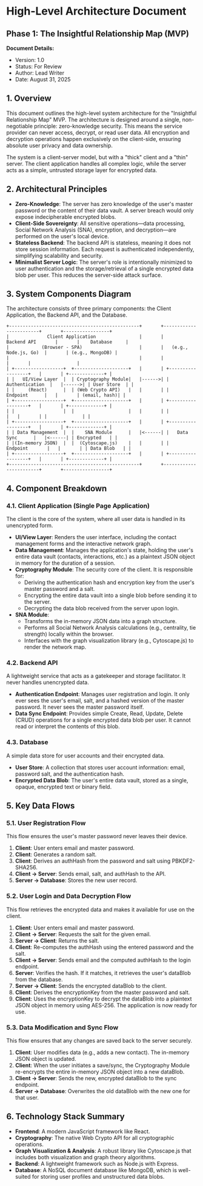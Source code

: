 # High-Level Architecture Document

## Phase 1: The Insightful Relationship Map (MVP)

**Document Details:**
- Version: 1.0
- Status: For Review
- Author: Lead Writer
- Date: August 31, 2025

## 1. Overview

This document outlines the high-level system architecture for the "Insightful Relationship Map" MVP. The architecture is designed around a single, non-negotiable principle: zero-knowledge security. This means the service provider can never access, decrypt, or read user data. All encryption and decryption operations happen exclusively on the client-side, ensuring absolute user privacy and data ownership.

The system is a client-server model, but with a "thick" client and a "thin" server. The client application handles all complex logic, while the server acts as a simple, untrusted storage layer for encrypted data.

## 2. Architectural Principles

- **Zero-Knowledge**: The server has zero knowledge of the user's master password or the content of their data vault. A server breach would only expose indecipherable encrypted blobs.
- **Client-Side Sovereignty**: All sensitive operations—data processing, Social Network Analysis (SNA), encryption, and decryption—are performed on the user's local device.
- **Stateless Backend**: The backend API is stateless, meaning it does not store session information. Each request is authenticated independently, simplifying scalability and security.
- **Minimalist Server Logic**: The server's role is intentionally minimized to user authentication and the storage/retrieval of a single encrypted data blob per user. This reduces the server-side attack surface.

## 3. System Components Diagram

The architecture consists of three primary components: the Client Application, the Backend API, and the Database.

```
+------------------------------------------------+       +------------------------+       +-----------------+
|              Client Application                |       |      Backend API       |       |    Database     |
|            (Browser - SPA)                     |       |   (e.g., Node.js, Go)  |       | (e.g., MongoDB) |
|                                                |       |                        |       |                 |
| +------------------+  +--------------------+   |       | +------------------+   |       | +-------------+ |
| |   UI/View Layer  |  | Cryptography Module|   |------>| |  Authentication  |   |------>| | User Store  | |
| |     (React)      |  | (Web Crypto API)   |   |       | |    Endpoint      |   |       | (email, hash)| |
| +------------------+  +--------------------+   |       | +------------------+   |       | +-------------+ |
| |                  |  |                    |   |       | |                  |   |       | |             | |
| +------------------+  +--------------------+   |       | +------------------+   |       | +-------------+ |
| | Data Management  |  |    SNA Module      |   |<------| |   Data Sync      |   |<------| | Encrypted   | |
| |(In-memory JSON)  |  |  (Cytoscape.js)    |   |       | |   Endpoint       |   |       | | Data Blob   | |
| +------------------+  +--------------------+   |       | +------------------+   |       | +-------------+ |
+------------------------------------------------+       +------------------------+       +-----------------+
```

## 4. Component Breakdown

### 4.1. Client Application (Single Page Application)

The client is the core of the system, where all user data is handled in its unencrypted form.

- **UI/View Layer**: Renders the user interface, including the contact management forms and the interactive network graph.
- **Data Management**: Manages the application's state, holding the user's entire data vault (contacts, interactions, etc.) as a plaintext JSON object in memory for the duration of a session.
- **Cryptography Module**: The security core of the client. It is responsible for:
  - Deriving the authentication hash and encryption key from the user's master password and a salt.
  - Encrypting the entire data vault into a single blob before sending it to the server.
  - Decrypting the data blob received from the server upon login.
- **SNA Module**:
  - Transforms the in-memory JSON data into a graph structure.
  - Performs all Social Network Analysis calculations (e.g., centrality, tie strength) locally within the browser.
  - Interfaces with the graph visualization library (e.g., Cytoscape.js) to render the network map.

### 4.2. Backend API

A lightweight service that acts as a gatekeeper and storage facilitator. It never handles unencrypted data.

- **Authentication Endpoint**: Manages user registration and login. It only ever sees the user's email, salt, and a hashed version of the master password. It never sees the master password itself.
- **Data Sync Endpoint**: Provides simple Create, Read, Update, Delete (CRUD) operations for a single encrypted data blob per user. It cannot read or interpret the contents of this blob.

### 4.3. Database

A simple data store for user accounts and their encrypted data.

- **User Store**: A collection that stores user account information: email, password salt, and the authentication hash.
- **Encrypted Data Blob**: The user's entire data vault, stored as a single, opaque, encrypted text or binary field.

## 5. Key Data Flows

### 5.1. User Registration Flow

This flow ensures the user's master password never leaves their device.

1. **Client**: User enters email and master password.
2. **Client**: Generates a random salt.
3. **Client**: Derives an authHash from the password and salt using PBKDF2-SHA256.
4. **Client → Server**: Sends email, salt, and authHash to the API.
5. **Server → Database**: Stores the new user record.

### 5.2. User Login and Data Decryption Flow

This flow retrieves the encrypted data and makes it available for use on the client.

1. **Client**: User enters email and master password.
2. **Client → Server**: Requests the salt for the given email.
3. **Server → Client**: Returns the salt.
4. **Client**: Re-computes the authHash using the entered password and the salt.
5. **Client → Server**: Sends email and the computed authHash to the login endpoint.
6. **Server**: Verifies the hash. If it matches, it retrieves the user's dataBlob from the database.
7. **Server → Client**: Sends the encrypted dataBlob to the client.
8. **Client**: Derives the encryptionKey from the master password and salt.
9. **Client**: Uses the encryptionKey to decrypt the dataBlob into a plaintext JSON object in memory using AES-256. The application is now ready for use.

### 5.3. Data Modification and Sync Flow

This flow ensures that any changes are saved back to the server securely.

1. **Client**: User modifies data (e.g., adds a new contact). The in-memory JSON object is updated.
2. **Client**: When the user initiates a save/sync, the Cryptography Module re-encrypts the entire in-memory JSON object into a new dataBlob.
3. **Client → Server**: Sends the new, encrypted dataBlob to the sync endpoint.
4. **Server → Database**: Overwrites the old dataBlob with the new one for that user.

## 6. Technology Stack Summary

- **Frontend**: A modern JavaScript framework like React.
- **Cryptography**: The native Web Crypto API for all cryptographic operations.
- **Graph Visualization & Analysis**: A robust library like Cytoscape.js that includes both visualization and graph theory algorithms.
- **Backend**: A lightweight framework such as Node.js with Express.
- **Database**: A NoSQL document database like MongoDB, which is well-suited for storing user profiles and unstructured data blobs.